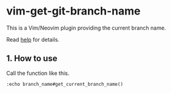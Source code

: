 # vim-get-git-branch-name

This is a Vim/Neovim plugin providing the current branch name.

Read [help](doc/branch_name.txt) for details.

## 1. How to use

Call the function like this.

```vim
:echo branch_name#get_current_branch_name()
```
